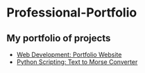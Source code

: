 # Professional-Portfolio
## My portfolio of projects

* [Web Development: Portfolio Website](https://adiurdar.com)
* [Python Scripting: Text to Morse Converter](https://github.com/adrianurdar/Professional-Portfolio/tree/main/01-Text-to-Morse-Converter)
